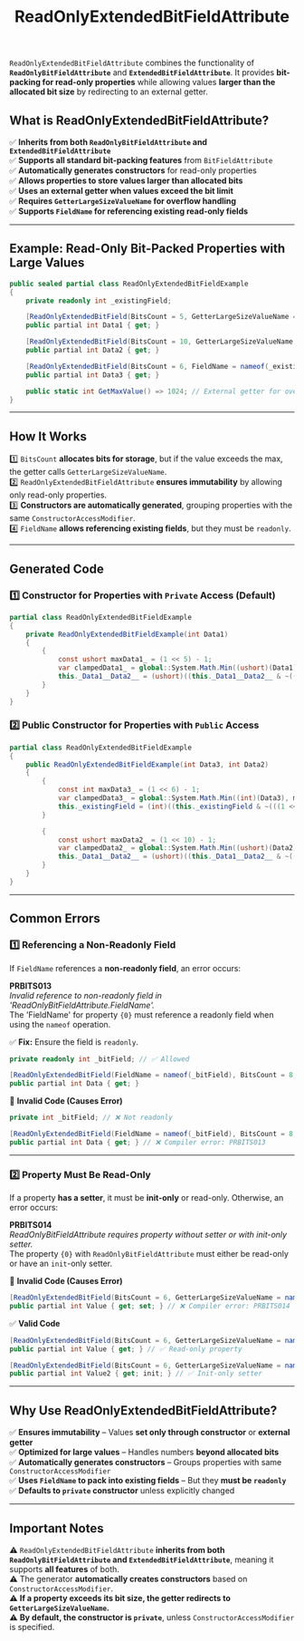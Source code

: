 ﻿---
title: ReadOnlyExtendedBitFieldAttribute
---

`ReadOnlyExtendedBitFieldAttribute` combines the functionality of **`ReadOnlyBitFieldAttribute`** and **`ExtendedBitFieldAttribute`**. It provides **bit-packing for read-only properties** while allowing values **larger than the allocated bit size** by redirecting to an external getter.

## **What is ReadOnlyExtendedBitFieldAttribute?**
✅ **Inherits from both `ReadOnlyBitFieldAttribute` and `ExtendedBitFieldAttribute`**  
✅ **Supports all standard bit-packing features** from `BitFieldAttribute`  
✅ **Automatically generates constructors** for read-only properties  
✅ **Allows properties to store values larger than allocated bits**  
✅ **Uses an external getter when values exceed the bit limit**  
✅ **Requires `GetterLargeSizeValueName` for overflow handling**  
✅ **Supports `FieldName` for referencing existing read-only fields**  

---

## **Example: Read-Only Bit-Packed Properties with Large Values**
```csharp
public sealed partial class ReadOnlyExtendedBitFieldExample
{
    private readonly int _existingField;

    [ReadOnlyExtendedBitField(BitsCount = 5, GetterLargeSizeValueName = nameof(GetMaxValue))]
    public partial int Data1 { get; }

    [ReadOnlyExtendedBitField(BitsCount = 10, GetterLargeSizeValueName = nameof(GetMaxValue), ConstructorAccessModifier = AccessModifier.Public)]
    public partial int Data2 { get; }

    [ReadOnlyExtendedBitField(BitsCount = 6, FieldName = nameof(_existingField), GetterLargeSizeValueName = nameof(GetMaxValue), ConstructorAccessModifier = AccessModifier.Public)]
    public partial int Data3 { get; }

    public static int GetMaxValue() => 1024; // External getter for overflow values
}
```

---

## **How It Works**
1️⃣ `BitsCount` **allocates bits for storage**, but if the value exceeds the max, the getter calls `GetterLargeSizeValueName`.  
2️⃣ `ReadOnlyExtendedBitFieldAttribute` **ensures immutability** by allowing only read-only properties.  
3️⃣ **Constructors are automatically generated**, grouping properties with the same `ConstructorAccessModifier`.  
4️⃣ `FieldName` **allows referencing existing fields**, but they must be `readonly`.  

---

## **Generated Code**
### **1️⃣ Constructor for Properties with `Private` Access (Default)**
```csharp
partial class ReadOnlyExtendedBitFieldExample
{
    private ReadOnlyExtendedBitFieldExample(int Data1)
    {
        {
            const ushort maxData1_ = (1 << 5) - 1;
            var clampedData1_ = global::System.Math.Min((ushort)(Data1), maxData1_);
            this._Data1__Data2__ = (ushort)((this._Data1__Data2__ & ~(((1 << 5) - 1) << 0)) | ((clampedData1_ & ((1 << 5) - 1)) << 0));
        }
    }
}
```

### **2️⃣ Public Constructor for Properties with `Public` Access**
```csharp
partial class ReadOnlyExtendedBitFieldExample
{
    public ReadOnlyExtendedBitFieldExample(int Data3, int Data2)
    {
        {
            const int maxData3_ = (1 << 6) - 1;
            var clampedData3_ = global::System.Math.Min((int)(Data3), maxData3_);
            this._existingField = (int)((this._existingField & ~(((1 << 6) - 1) << 0)) | ((clampedData3_ & ((1 << 6) - 1)) << 0));
        }

        {
            const ushort maxData2_ = (1 << 10) - 1;
            var clampedData2_ = global::System.Math.Min((ushort)(Data2), maxData2_);
            this._Data1__Data2__ = (ushort)((this._Data1__Data2__ & ~(((1 << 10) - 1) << 5)) | ((clampedData2_ & ((1 << 10) - 1)) << 5));
        }
    }
}
```

---

## **Common Errors**
### **1️⃣ Referencing a Non-Readonly Field**
If `FieldName` references a **non-readonly field**, an error occurs:

**PRBITS013**  
*Invalid reference to non-readonly field in 'ReadOnlyBitFieldAttribute.FieldName'.*  
The 'FieldName' for property `{0}` must reference a readonly field when using the `nameof` operation.

✅ **Fix:** Ensure the field is `readonly`.

```csharp
private readonly int _bitField; // ✅ Allowed

[ReadOnlyExtendedBitField(FieldName = nameof(_bitField), BitsCount = 8, GetterLargeSizeValueName = nameof(GetMaxValue))]
public partial int Data { get; }
```

🚫 **Invalid Code (Causes Error)**
```csharp
private int _bitField; // ❌ Not readonly

[ReadOnlyExtendedBitField(FieldName = nameof(_bitField), BitsCount = 8, GetterLargeSizeValueName = nameof(GetMaxValue))]
public partial int Data { get; } // ❌ Compiler error: PRBITS013
```

---

### **2️⃣ Property Must Be Read-Only**
If a property **has a setter**, it must be **init-only** or read-only. Otherwise, an error occurs:

**PRBITS014**  
*ReadOnlyBitFieldAttribute requires property without setter or with init-only setter.*  
The property `{0}` with `ReadOnlyBitFieldAttribute` must either be read-only or have an `init`-only setter.

🚫 **Invalid Code (Causes Error)**
```csharp
[ReadOnlyExtendedBitField(BitsCount = 6, GetterLargeSizeValueName = nameof(GetMaxValue))]
public partial int Value { get; set; } // ❌ Compiler error: PRBITS014
```

✅ **Valid Code**
```csharp
[ReadOnlyExtendedBitField(BitsCount = 6, GetterLargeSizeValueName = nameof(GetMaxValue))]
public partial int Value { get; } // ✅ Read-only property

[ReadOnlyExtendedBitField(BitsCount = 6, GetterLargeSizeValueName = nameof(GetMaxValue))]
public partial int Value2 { get; init; } // ✅ Init-only setter
```

---

## **Why Use ReadOnlyExtendedBitFieldAttribute?**
✅ **Ensures immutability** – Values **set only through constructor** or **external getter**  
✅ **Optimized for large values** – Handles numbers **beyond allocated bits**  
✅ **Automatically generates constructors** – Groups properties with same `ConstructorAccessModifier`  
✅ **Uses `FieldName` to pack into existing fields** – But they **must be `readonly`**  
✅ **Defaults to `private` constructor** unless explicitly changed  

---

## **Important Notes**
⚠ `ReadOnlyExtendedBitFieldAttribute` **inherits from both `ReadOnlyBitFieldAttribute` and `ExtendedBitFieldAttribute`**, meaning it supports **all features** of both.  
⚠ The generator **automatically creates constructors** based on `ConstructorAccessModifier`.  
⚠ **If a property exceeds its bit size, the getter redirects to `GetterLargeSizeValueName`.**  
⚠ **By default, the constructor is `private`**, unless `ConstructorAccessModifier` is specified.  
